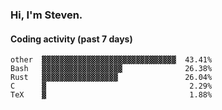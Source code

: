 ### Hi, I'm Steven.

#### Coding activity (past 7 days)
```
other  ▓▓▓▓▓▓▓▓▓▓▓▓▓▓▓▓▓▓▓▓▓▓▓▓▓▓▓▓▓▓  43.41%
Bash   ▓▓▓▓▓▓▓▓▓▓▓▓▓▓▓▓▓▓              26.38%
Rust   ▓▓▓▓▓▓▓▓▓▓▓▓▓▓▓▓▓               26.04%
C      ▓                                2.29%
TeX    ▓                                1.88%
```
